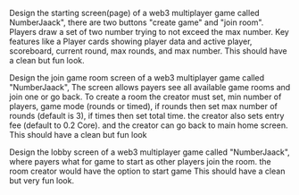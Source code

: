 Design the starting screen(page) of a web3 multiplayer game called NumberJaack", there are two buttons "create game" and "join room". Players draw a set of two number trying to not exceed the max number. Key features like a Player cards showing player data and active player, scoreboard, current round, max rounds, and max number. This should have a clean but fun look.


Design the join game room screen of a web3 multiplayer game called "NumberJaack", The screen allows payers see all available game rooms and join one or go back.  To create a room the creator must set, min number of players, game mode (rounds or timed), if rounds then set max number of rounds (default is 3), if times then set total time. the creator also sets entry fee (default to 0.2 Core). and the creator can go back to main home screen. This should have a clean but fun look


Design the lobby screen of a web3 multiplayer game called "NumberJaack",  where payers what for game to start as other players join the room. the room creator would have the option to start game This should have a clean but very fun look.